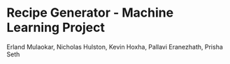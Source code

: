 # Recipe Generator - Machine Learning Project
Erland Mulaokar, Nicholas Hulston, Kevin Hoxha, Pallavi Eranezhath, Prisha Seth
